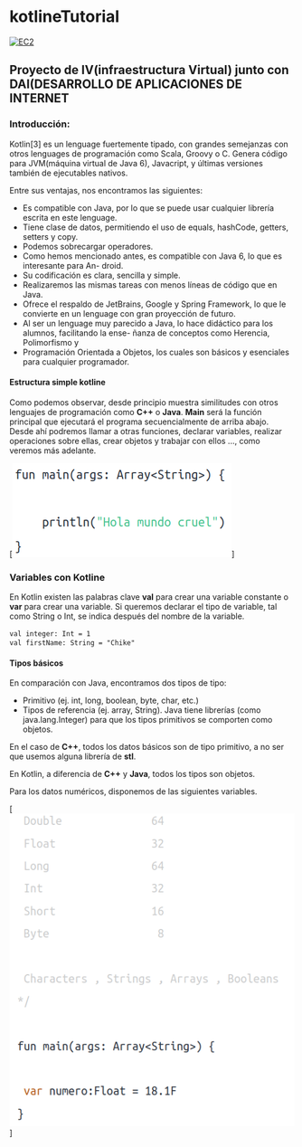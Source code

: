 # kotlineTutorial

[![EC2](https://www.dropbox.com/s/st4etj28pyu11lb/aws-ec2_logo_small.jpg?dl=1)](http://ec2-52-11-219-71.us-west-2.compute.amazonaws.com)


## **Proyecto de IV(infraestructura Virtual) junto con DAI(DESARROLLO DE APLICACIONES DE INTERNET** ##

### Introducción: ###
Kotlin[3] es un lenguage fuertemente tipado, con grandes semejanzas con otros lenguages de
programación como Scala, Groovy o C. Genera código para JVM(máquina virtual de Java
6), Javacript, y últimas versiones también de ejecutables nativos.


Entre sus ventajas, nos encontramos las siguientes:
- Es compatible con Java, por lo que se puede usar cualquier librería escrita en este lenguage.
- Tiene clase de datos, permitiendo el uso de equals, hashCode, getters, setters y copy.
- Podemos sobrecargar operadores.
- Como hemos mencionado antes, es compatible con Java 6, lo que es interesante para An-
droid.
- Su codificación es clara, sencilla y simple.
- Realizaremos las mismas tareas con menos líneas
de código que en Java.
- Ofrece el respaldo de JetBrains, Google y Spring Framework, lo que le convierte en un
lenguage con gran proyección de futuro.
- Al ser un lenguage muy parecido a Java, lo hace didáctico para los alumnos, facilitando la ense-
ñanza de conceptos como Herencia, Polimorfismo y
- Programación Orientada a Objetos,
los cuales son básicos y esenciales para cualquier programador.


#### Estructura simple kotline

Como podemos observar, desde principio muestra similitudes con otros lenguajes de programación como **C++** o **Java**. **Main** será la función principal que ejecutará el programa secuencialmente de arriba abajo. Desde ahí podremos llamar a otras funciones, declarar variables, realizar operaciones sobre ellas, crear objetos y trabajar con ellos ..., como veremos más adelante.

[![img1](https://github.com/lorenmanu/kotlineTutorial/blob/main/imgsVariablesKotline/img1.png)]

### Variables con Kotline

En Kotlin existen las palabras clave **val** para crear una variable constante o **var** para crear una variable. Si queremos declarar el tipo de variable, tal como String o Int, se indica después del nombre de la variable.

```
val integer: Int = 1
val firstName: String = "Chike"

```

#### Tipos básicos

En comparación con Java, encontramos dos tipos de tipo:
- Primitivo (ej. int, long, boolean, byte, char, etc.)
- Tipos de referencia (ej. array, String). Java tiene librerías (como java.lang.Integer) para que los tipos primitivos se comporten como objetos.

En el caso de **C++**, todos los datos básicos son de tipo primitivo, a no ser que usemos alguna librería de **stl**.

En Kotlin, a diferencia de **C++** y **Java**, todos los tipos son objetos.

Para los datos numéricos, disponemos de las siguientes variables.

[![img2](https://github.com/lorenmanu/kotlineTutorial/blob/main/imgsVariablesKotline/img2.png)]
